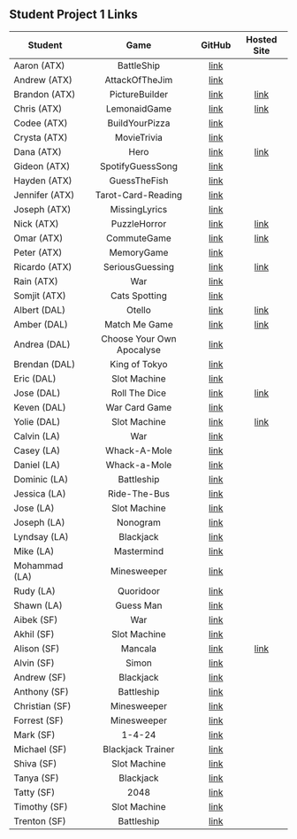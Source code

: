 ## Student Project 1 Links

| Student | Game | GitHub | Hosted Site |
|---|:---:|:---:|:---:|
| Aaron (ATX) | BattleShip | [link](https://github.com/AzStowe/Battleship) |  |
| Andrew (ATX) | AttackOfTheJim | [link](https://github.com/armiscoe/AttackoftheJim) |  |
| Brandon (ATX) | PictureBuilder | [link](https://github.com/brandonroesler/picture-game) | [link](https://brandonroesler.github.io/picture-game/) |
| Chris (ATX) | LemonaidGame | [link](https://github.com/cwill833/lemonaidGame) | [link](https://cwill833.github.io/lemonaidGame/) |
| Codee (ATX) | BuildYourPizza | [link](https://github.com/Codeebk/Pizza-game) |  |
| Crysta (ATX) | MovieTrivia | [link](https://github.com/crystadavis1119/MovieTriviaGame) |  |
| Dana (ATX) | Hero | [link](https://github.com/dhagandev/Unit1BrowserGame) | [link](https://dhagandev.github.io/Unit1BrowserGame/) |
| Gideon (ATX) | SpotifyGuessSong | [link](https://github.com/gideonibemerejr/Spotify-Guessing-Game) |  |
| Hayden (ATX) | GuessTheFish | [link](https://github.com/Haybradshaw/fish_id_game) |  |
| Jennifer (ATX) | Tarot-Card-Reading | [link](https://github.com/jennynm1010/tarot-card-game) |  |
| Joseph (ATX) | MissingLyrics | [link](https://github.com/emerick23/Project-1) |  |
| Nick (ATX) | PuzzleHorror | [link](https://github.com/Nick-Bueltel/puzzleHorrorGame) | [link](https://nick-bueltel.github.io/puzzleHorrorGame/) |
| Omar (ATX) | CommuteGame | [link](https://github.com/omarclzd/commute-game) | [link](https://omarclzd.github.io/commute-game/) |
| Peter (ATX) | MemoryGame | [link](https://github.com/peet1126/memory-game) |  |
| Ricardo (ATX) | SeriousGuessing | [link](https://github.com/rcrdgrc/A-Serious-Guessing-Game) | [link](http://a-serious-guessing-game.surge.sh/game.html) |
| Rain (ATX) | War | [link](https://github.com/RainMirron/War-Card-Game) |  |
| Somjit (ATX) | Cats Spotting | [link](https://github.com/sommeow/SEI-unit-one-project) |  |
| Albert (DAL) | Otello | [link](https://github.com/chung972/SEI-Project-1) | [link](https://chung972.github.io/SEI-Project-1/) |
| Amber (DAL) | Match Me Game | [link](https://github.com/BedfordA/Project-One.git) | [link](https://bedforda.github.io/Project-One/) |
| Andrea (DAL) | Choose Your Own Apocalyse | [link](https://github.com/aflores94/Choose-Your-Own-Adventure-EMP) |  |
| Brendan (DAL) | King of Tokyo | [link](https://github.com/flubbid/project-king-of-tokyo) |  |
| Eric (DAL) | Slot Machine | [link](https://git.generalassemb.ly/code-v1/Slot-Game) |  |
| Jose (DAL) | Roll The Dice | [link](https://github.com/Pilotmarques/Project-ONE) | [link](https://pilotmarques.github.io/Project-ONE/) |
| Keven (DAL) | War Card Game | [link](https://git.generalassemb.ly/KMolina/Keven_Molina_Browser_Based_Game) |  |
| Yolie (DAL) | Slot Machine | [link](https://github.com/yolieloveless/ProjectOne) | [link](https://yolieloveless.github.io/ProjectOne/) |
| Calvin (LA) | War | [link](https://github.com/calvinfeau/war-game) |  |
| Casey (LA) | Whack-A-Mole | [link](https://github.com/cbrannon123/Project1) |
| Daniel (LA) | Whack-a-Mole | [link](https://github.com/camarenad/whack-a-mole) |  |
| Dominic (LA) | Battleship | [link](https://github.com/daparducci/battleship) |  |
| Jessica (LA) | Ride-The-Bus | [link](https://github.com/jbokchoi/Ride-the-Bus) |  |
| Jose (LA) | Slot Machine | [link](https://github.com/ambrociojosec/slot-machine-lite) |  |
| Joseph (LA) | Nonogram | [link](https://github.com/JosephCoburn/nonogram-game) |  |
| Lyndsay (LA) | Blackjack | [link](https://github.com/lramberg/Blackjack) |  |
| Mike (LA) | Mastermind | [link](https://github.com/butonemike/gaMastermind) |  |
| Mohammad (LA) | Minesweeper | [link](https://github.com/payam12444/Minesweeper-game) |  |
| Rudy (LA) | Quoridoor | [link](https://github.com/rudyards/week-one-project) |  |
| Shawn (LA) | Guess Man | [link](https://github.com/sgk94/guess-man-game) |  |
| Aibek (SF) | War | [link](https://github.com/aibekzhv/GameOfWar) |  |
| Akhil (SF) | Slot Machine | [link](https://github.com/akhilnn/browser-based-game) |  |
| Alison (SF) | Mancala | [link](https://github.com/alison-codes/mancala-game) | [link](https://alison-codes.github.io/mancala-game/) |
| Alvin (SF) | Simon | [link](https://github.com/mykindofscum/simon) |  |
| Andrew (SF) | Blackjack | [link](https://github.com/andrew0788/BlackJack) |  |
| Anthony (SF) | Battleship | [link](https://github.com/ayershov777/SEI-battleship) |  |
| Christian (SF) | Minesweeper | [link](https://github.com/nicofasho/Dont-Explode) |  |
| Forrest (SF) | Minesweeper | [link](https://git.generalassemb.ly/forrest217/minesweeper) |  |
| Mark (SF) | 1-4-24 | [link](https://github.com/mjwcollins/onefourtwentyfour) |  |
| Michael (SF) | Blackjack Trainer | [link](https://github.com/mikebailey-ga/blackjack-trainer) |  |
| Shiva (SF) | Slot Machine | [link](https://git.generalassemb.ly/gebtraze11/Slot-Machine) |  |
| Tanya (SF) | Blackjack | [link](https://github.com/tanyasadarangani/blackjack) |  |
| Tatty (SF) | 2048 | [link](https://github.com/tatty-k/2048) |  |
| Timothy (SF) | Slot Machine | [link](https://github.com/DesignAway2Play/toTheDarkLord) |  |
| Trenton (SF) | Battleship | [link](https://github.com/trentjblackwell/battleship) |  |
